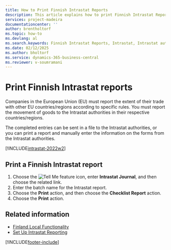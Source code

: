 ```yaml
---
title: How to Print Finnish Intrastat Reports
description: This article explains how to print Finnish Intrastat Reports to report the movement of goods to the Intrastat authorities.
services: project-madeira 
documentationcenter: ''
author: brentholtorf
ms.topic: how-to
ms.devlang: al
ms.search.keywords: Finnish Intrastat Reports, Intrastat, Intrastat authorities
ms.date: 02/12/2025
ms.author: bholtorf
ms.service: dynamics-365-business-central
ms.reviewer: v-soumramani
---
```


# Print Finnish Intrastat reports

Companies in the European Union (EU) must report the extent of their trade with other EU countries/regions according to specific rules. You must report the movement of goods to the Intrastat authorities in their respective countries/regions.  

The completed entries can be sent in a file to the Intrastat authorities, or you can print a report and manually enter the information on the forms from the Intrastat authorities.  

[!INCLUDE[intrastat-2022w2](../../includes/intrastat-2022w2.md)]

## Print a Finnish Intrastat report

1. Choose the ![Tell Me feature](../../media/ui-search/search_small.png "Tell me what you want to do") icon, enter **Intrastat Journal**, and then choose the related link.  
1. Enter the batch name for the Intrastat report.  
1. Choose the **Print** action, and then choose the **Checklist Report** action.  
1. Choose the **Print** action.  

## Related information

- [Finland Local Functionality](finland-local-functionality.md)  
- [Set Up Intrastat Reporting](../../finance-how-setup-report-intrastat.md)  

[!INCLUDE[footer-include](../../includes/footer-banner.md)]
